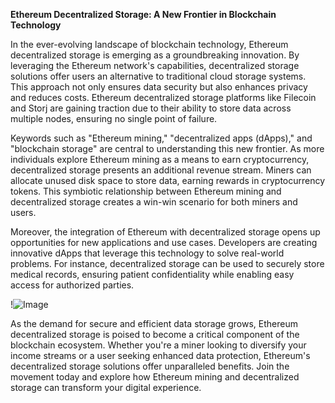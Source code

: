 **Ethereum Decentralized Storage: A New Frontier in Blockchain Technology**

In the ever-evolving landscape of blockchain technology, Ethereum decentralized storage is emerging as a groundbreaking innovation. By leveraging the Ethereum network's capabilities, decentralized storage solutions offer users an alternative to traditional cloud storage systems. This approach not only ensures data security but also enhances privacy and reduces costs. Ethereum decentralized storage platforms like Filecoin and Storj are gaining traction due to their ability to store data across multiple nodes, ensuring no single point of failure.

Keywords such as "Ethereum mining," "decentralized apps (dApps)," and "blockchain storage" are central to understanding this new frontier. As more individuals explore Ethereum mining as a means to earn cryptocurrency, decentralized storage presents an additional revenue stream. Miners can allocate unused disk space to store data, earning rewards in cryptocurrency tokens. This symbiotic relationship between Ethereum mining and decentralized storage creates a win-win scenario for both miners and users.

Moreover, the integration of Ethereum with decentralized storage opens up opportunities for new applications and use cases. Developers are creating innovative dApps that leverage this technology to solve real-world problems. For instance, decentralized storage can be used to securely store medical records, ensuring patient confidentiality while enabling easy access for authorized parties. 

!![Image](https://github.com/user-attachments/assets/b6e7b7a2-655e-4d44-8baa-20c566a3cb65)

As the demand for secure and efficient data storage grows, Ethereum decentralized storage is poised to become a critical component of the blockchain ecosystem. Whether you're a miner looking to diversify your income streams or a user seeking enhanced data protection, Ethereum's decentralized storage solutions offer unparalleled benefits. Join the movement today and explore how Ethereum mining and decentralized storage can transform your digital experience.